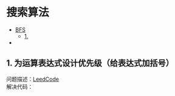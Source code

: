 # 搜索算法
* [BFS]()
  * [1.]()
* []()

## 1. 为运算表达式设计优先级（给表达式加括号）
问题描述：[LeedCode](https://leetcode-cn.com/problems/different-ways-to-add-parentheses/description/)   
解决代码：
``` java
```
